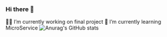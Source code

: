 ### Hi there 👋

<!--
**Pikachudy/Pikachudy** is a ✨ _special_ ✨ repository because its `README.md` (this file) appears on your GitHub profile.

Here are some ideas to get you started:

- 🔭 I’m currently working on ...
- 🌱 I’m currently learning ...
- 👯 I’m looking to collaborate on ...
- 🤔 I’m looking for help with ...
- 💬 Ask me about ...
- 📫 How to reach me: ...
- 😄 Pronouns: ...
- ⚡ Fun fact: ...
-->
😶‍🌫️ I’m currently working on final project
🌱 I’m currently learning MicroService
![Anurag's GitHub stats](https://github-readme-stats.vercel.app/api?username=Pikachudy&show_icons=true&theme=radical)

